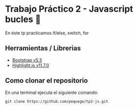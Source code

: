 # Trabajo Práctico 2 - Javascript bucles 🔁

En éste tp practicamos if/else, switch, for

## Herramientas / Librerias
- [Bootstrap v5.3](https://getbootstrap.com/)
- [Highlight.js v11.7.0](https://highlightjs.org/)


## Como clonar el repositorio
En una terminal ejecuta el siguiente comando:

```
git clone https://github.com/pequege/tp2-js.git
```
